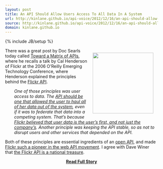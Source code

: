 ```yaml
---
layout: post
title: An API Should Allow Users Access To All Data In A System
url: http://kinlane.github.io/api-voice/2012/12/16/an-api-should-allow-users-access-to-all-data-in-a-system/
source: http://kinlane.github.io/api-voice/2012/12/16/an-api-should-allow-users-access-to-all-data-in-a-system/
domain: kinlane.github.io
---
```

{% include JB/setup %}<p><p><a title="Flickr APII" href="http://www.flickr.com/services/api/"><img style="padding: 15px;" src="https://s3.amazonaws.com/kinlane-productions/flickr.jpg" alt="" width="200" align="right" /></a></p>
<p>There was a great post by Doc Searls today called <a href="http://blogs.law.harvard.edu/vrm/2012/12/16/toward-a-matrix-of-apis/">Toward a Matrix of APIs</a>, where he recalls a talk by Cal Henderson of Flickr at the 2006 O&rsquo;Reilly Emerging Technology Conference, where Henderson explained the principles behind the <a title="Flickr API" href="http://www.flickr.com/services/api/">Flickr API</a>.</p>
<p style="padding-left: 30px;"><em>One of those principles was user access to data.   The <span style="text-decoration: underline;">API should be one that allowed the user to haul all of her data out of the system</span>, even if it was to federate that data into a competing system. That&rsquo;s because <span style="text-decoration: underline;">Flickr believed that user data is the user&rsquo;s first, and not just the company&rsquo;s</span>.  Another principle was keeping the API stable, so as not to disrupt users and other services that depended on the API.</em></p>
<p>Both of these principles are essential ingredients of an <a title="open API" href="/2012/05/30/public-api-vs-open-api/">open API</a>, and made <a href="http://blog.apievangelist.com/2011/02/09/history-of-apis-flickr-api/">Flickr such a pioneer in the web API movement</a>.  I agree with Dave Winer that <a title="the Flickr API is a national treasure" href="http://threads2.scripting.com/2012/december/aNationalTreasure">the Flickr API is a national treasure</a>.</p></p>
<center><p><a href="http://kinlane.github.io/api-voice/2012/12/16/an-api-should-allow-users-access-to-all-data-in-a-system/" style='padding:25px; font-sze:18px; font-weight: bold;'>Read Full Story</a></p></center>
